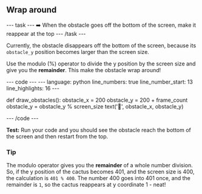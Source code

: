 <h2 class="c-project-heading--task">Wrap around</h2>

--- task ---
➡️ When the obstacle goes off the bottom of the screen, make it reappear at the top
--- /task --- 
 
Currently, the obstacle disappears off the bottom of the screen, because its `obstacle_y` position becomes larger than the screen size.

Use the modulo (%) operator to divide the y position by the screen size and give you the **remainder**. This make the obstacle wrap around!

<div class="c-project-code">
--- code ---
---
language: python
line_numbers: true
line_number_start: 13
line_highlights: 16
---
 
def draw_obstacles():
    obstacle_x = 200
    obstacle_y = 200 + frame_count
    obstacle_y = obstacle_y % screen_size
    text('🌵', obstacle_x, obstacle_y) 
  
--- /code ---
</div>

**Test:** Run your code and you should see the obstacle reach the bottom of the screen and then restart from the top.

<div class="c-project-callout c-project-callout--tip">

### Tip

The modulo operator gives you the **remainder** of a whole number division. So, if the y position of the cactus becomes 401, and the screen size is 400, the calculation is `401 % 400`. The number 400 goes into 401 once, and the remainder is `1`, so the cactus reappears at y coordinate 1 - neat!  

</div>
